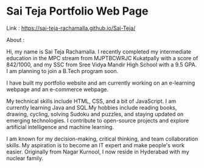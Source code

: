 # Sai Teja Portfolio Web Page
Link : https://sai-teja-rachamalla.github.io/Sai-Teja/


About :


Hi, my name is Sai Teja Rachamalla. I recently completed my intermediate education in the MPC stream from MJPTBCWRJC Kukatpally with a score of 842/1000, and my SSC from Sree Vidya Mandir High School with a 9.5 GPA. I am planning to join a B.Tech program soon.

I have built my portfolio website and am currently working on an e-learning webpage and an e-commerce webpage. 

My technical skills include HTML, CSS, and a bit of JavaScript. I am currently learning Java and SQL.My hobbies include reading books, drawing, cycling, solving Sudoku and puzzles, and staying updated on emerging technologies. I contribute to open-source projects and explore artificial intelligence and machine learning.

I am known for my decision-making, critical thinking, and team collaboration skills. My aspiration is to become an IT expert and make people's work easier. Originally from Nagar Kurnool, I now reside in Hyderabad with my nuclear family.

